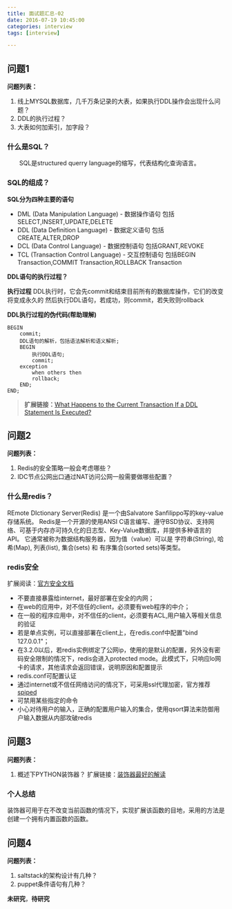 ```yaml
---
title: 面试题汇总-02
date: 2016-07-19 10:45:00
categories: interview
tags: [interview]

---
```

## 问题1
**问题列表：**
1. 线上MYSQL数据库，几千万条记录的大表，如果执行DDL操作会出现什么问题？
2. DDL的执行过程？
3. 大表如何加索引，加字段？

### 什么是SQL？
&emsp;&emsp;SQL是structured querry language的缩写，代表结构化查询语言。

<!--more-->

### SQL的组成？
**SQL分为四种主要的语句**
- DML (Data Manipulation Language) - 数据操作语句
包括SELECT,INSERT,UPDATE,DELETE
- DDL (Data Definition Language) - 数据定义语句
包括CREATE,ALTER,DROP
- DCL (Data Control Language) - 数据控制语句
包括GRANT,REVOKE
- TCL (Transaction Control Language) - 交互控制语句
包括BEGIN Transaction,COMMIT Transaction,ROLLBACK Transaction

**DDL语句的执行过程？**

**执行过程**
DDL执行时，它会先commit和结束目前所有的数据库操作，它们的改变将变成永久的
然后执行DDL语句，若成功，则commit，若失败则rollback

**DDL执行过程的伪代码(帮助理解)**
```
BEGIN
    commit;
    DDL语句的解析，包括语法解析和语义解析;
    BEGIN
        执行DDL语句;
        commit;
    exception
        when others then
        rollback;
    END;
END;
```

> **扩展链接：**[What Happens to the Current Transaction If a DDL Statement Is Executed?](http://dba.fyicenter.com/faq/mysql/Transaction-Committed-when-DDL-Statement-Executed.html)

## 问题2
**问题列表：**
1. Redis的安全策略一般会考虑哪些？
2. IDC节点公网出口通过NAT访问公网一般需要做哪些配置？

### 什么是redis？
REmote DIctionary Server(Redis) 是一个由Salvatore Sanfilippo写的key-value存储系统。
Redis是一个开源的使用ANSI C语言编写、遵守BSD协议、支持网络、可基于内存亦可持久化的日志型、Key-Value数据库，并提供多种语言的API。
它通常被称为数据结构服务器，因为值（value）可以是 字符串(String), 哈希(Map), 列表(list), 集合(sets) 和 有序集合(sorted sets)等类型。

### redis安全
扩展阅读：[官方安全文档](http://redis.io/topics/security)
- 不要直接暴露给internet，最好部署在安全的内网；
- 在web的应用中，对不信任的client，必须要有web程序的中介；
- 在一般的程序应用中，对不信任的client，必须要有ACL,用户输入等相关信息的验证
- 若是单点实例，可以直接部署在client上，在redis.conf中配置"bind 127.0.0.1"；
- 在3.2.0以后，若redis实例绑定了公网ip，使用的是默认的配置，另外没有密码安全限制的情况下，redis会进入protected mode。此模式下，只响应lo网卡的请求，其他请求会返回错误，说明原因和配置提示
- redis.conf可配置认证
- 通过internet或不信任网络访问的情况下，可采用ssl代理加密，官方推荐[spiped](http://www.tarsnap.com/spiped.html)
- 可禁用某些指定的命令
- 小心对待用户的输入，正确的配置用户输入的集合，使用qsort算法来防御用户输入数据从内部攻破redis

## 问题3
**问题列表：**
1. 概述下PYTHON装饰器？
扩展链接：[装饰器最好的解读](http://stackoverflow.com/questions/739654/how-can-i-make-a-chain-of-function-decorators-in-python)

### 个人总结
装饰器可用于在不改变当前函数的情况下，实现扩展该函数的目地，采用的方法是创建一个拥有内置函数的函数。

## 问题4
**问题列表：**
1. saltstack的架构设计有几种？
2. puppet条件语句有几种？

**未研究**，**待研究**

